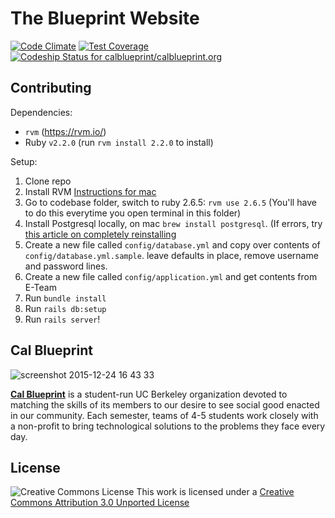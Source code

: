 The Blueprint Website
====
[![Code Climate](https://codeclimate.com/github/calblueprint/calblueprint.org/badges/gpa.svg)](https://codeclimate.com/github/calblueprint/calblueprint.org)
[![Test Coverage](https://codeclimate.com/github/calblueprint/calblueprint.org/badges/coverage.svg)](https://codeclimate.com/github/calblueprint/calblueprint.org)
[![Codeship Status for calblueprint/calblueprint.org](https://codeship.com/projects/c7435d20-76a7-0132-d36d-6a08ddb55576/status?branch=master)](https://codeship.com/projects/55283)

## Contributing

Dependencies:
- `rvm` (https://rvm.io/)
- Ruby `v2.2.0` (run `rvm install 2.2.0` to install)

Setup:

1. Clone repo
2. Install RVM [Instructions for mac](https://usabilityetc.com/articles/ruby-on-mac-os-x-with-rvm/)
3. Go to codebase folder, switch to ruby 2.6.5: `rvm use 2.6.5`  (You'll have to do this everytime you open terminal in this folder)
4. Install Postgresql locally, on mac `brew install postgresql`. (If errors, try [this article on completely reinstalling](https://medium.com/@bitadj/completely-uninstall-and-reinstall-psql-on-osx-551390904b86)
5. Create a new file called `config/database.yml` and copy over contents of `config/database.yml.sample`. leave defaults in place, remove username and password lines. 
6. Create a new file called `config/application.yml` and get contents from E-Team
7. Run `bundle install`
8. Run `rails db:setup`
9. Run `rails server`!

## Cal Blueprint
![screenshot 2015-12-24 16 43 33](https://user-images.githubusercontent.com/5278006/32311415-bcdef6f6-bf55-11e7-9e8c-e43e786685cf.png)


**[Cal Blueprint](http://www.calblueprint.org/)** is a student-run UC Berkeley organization devoted to matching the skills of its members to our desire to see social good enacted in our community. Each semester, teams of 4-5 students work closely with a non-profit to bring technological solutions to the problems they face every day.

## License

![Creative Commons License](http://i.creativecommons.org/l/by/3.0/88x31.png)
This work is licensed under a [Creative Commons Attribution 3.0 Unported
License](http://creativecommons.org/licenses/by/3.0/deed.en_US)
